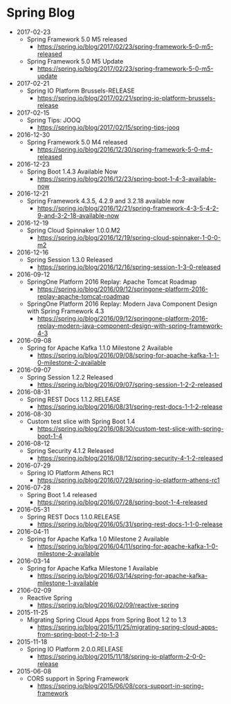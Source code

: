 # Spring Blog
* 2017-02-23
  * Spring Framework 5.0 M5 released
    * https://spring.io/blog/2017/02/23/spring-framework-5-0-m5-released
  * Spring Framework 5.0 M5 Update
    * https://spring.io/blog/2017/02/23/spring-framework-5-0-m5-update
* 2017-02-21
  * Spring IO Platform Brussels-RELEASE
    * https://spring.io/blog/2017/02/21/spring-io-platform-brussels-release
* 2017-02-15
  * Spring Tips: JOOQ
    * https://spring.io/blog/2017/02/15/spring-tips-jooq
* 2016-12-30
  * Spring Framework 5.0 M4 released
    * https://spring.io/blog/2016/12/30/spring-framework-5-0-m4-released
* 2016-12-23
  * Spring Boot 1.4.3 Available Now
    * https://spring.io/blog/2016/12/23/spring-boot-1-4-3-available-now
* 2016-12-21
  * Spring Framework 4.3.5, 4.2.9 and 3.2.18 available now
    * https://spring.io/blog/2016/12/21/spring-framework-4-3-5-4-2-9-and-3-2-18-available-now
* 2016-12-19
  * Spring Cloud Spinnaker 1.0.0.M2
    * https://spring.io/blog/2016/12/19/spring-cloud-spinnaker-1-0-0-m2
* 2016-12-16
  * Spring Session 1.3.0 Released
    * https://spring.io/blog/2016/12/16/spring-session-1-3-0-released
* 2016-09-12
  * SpringOne Platform 2016 Replay: Apache Tomcat Roadmap
    * https://spring.io/blog/2016/09/12/springone-platform-2016-replay-apache-tomcat-roadmap
  * SpringOne Platform 2016 Replay: Modern Java Component Design with Spring Framework 4.3
    * https://spring.io/blog/2016/09/12/springone-platform-2016-replay-modern-java-component-design-with-spring-framework-4-3
* 2016-09-08
  * Spring for Apache Kafka 1.1.0 Milestone 2 Available
    * https://spring.io/blog/2016/09/08/spring-for-apache-kafka-1-1-0-milestone-2-available
* 2016-09-07
  * Spring Session 1.2.2 Released
    * https://spring.io/blog/2016/09/07/spring-session-1-2-2-released
* 2016-08-31
  * Spring REST Docs 1.1.2.RELEASE
    * https://spring.io/blog/2016/08/31/spring-rest-docs-1-1-2-release
* 2016-08-30
  * Custom test slice with Spring Boot 1.4
    * https://spring.io/blog/2016/08/30/custom-test-slice-with-spring-boot-1-4
* 2016-08-12
  * Spring Security 4.1.2 Released
    * https://spring.io/blog/2016/08/12/spring-security-4-1-2-released
* 2016-07-29
  * Spring IO Platform Athens RC1
    * https://spring.io/blog/2016/07/29/spring-io-platform-athens-rc1
* 2016-07-28
  * Spring Boot 1.4 released
    * https://spring.io/blog/2016/07/28/spring-boot-1-4-released
* 2016-05-31
  * Spring REST Docs 1.1.0.RELEASE
    * https://spring.io/blog/2016/05/31/spring-rest-docs-1-1-0-release
* 2016-04-11
  * Spring for Apache Kafka 1.0 Milestone 2 Available
    * https://spring.io/blog/2016/04/11/spring-for-apache-kafka-1-0-milestone-2-available
* 2016-03-14
  * Spring for Apache Kafka Milestone 1 Available
    * https://spring.io/blog/2016/03/14/spring-for-apache-kafka-milestone-1-available
* 2106-02-09
  * Reactive Spring
    * https://spring.io/blog/2016/02/09/reactive-spring
* 2015-11-25
  * Migrating Spring Cloud Apps from Spring Boot 1.2 to 1.3
    * https://spring.io/blog/2015/11/25/migrating-spring-cloud-apps-from-spring-boot-1-2-to-1-3
* 2015-11-18
  * Spring IO Platform 2.0.0.RELEASE
    * https://spring.io/blog/2015/11/18/spring-io-platform-2-0-0-release
* 2015-06-08
  * CORS support in Spring Framework
    * https://spring.io/blog/2015/06/08/cors-support-in-spring-framework
